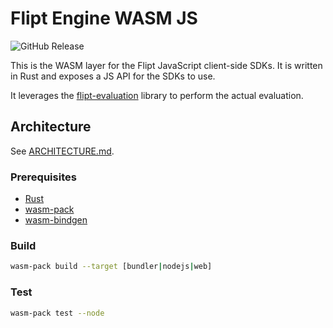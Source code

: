 # Flipt Engine WASM JS

![GitHub Release](https://img.shields.io/github/v/release/flipt-io/flipt-client-sdks?filter=flipt-engine-wasm-*)

This is the WASM layer for the Flipt JavaScript client-side SDKs. It is written in Rust and exposes a JS API for the SDKs to use.

It leverages the [flipt-evaluation](../flipt-evaluation) library to perform the actual evaluation.

## Architecture

See [ARCHITECTURE.md](./ARCHITECTURE.md).

### Prerequisites

- [Rust](https://www.rust-lang.org/tools/install)
- [wasm-pack](https://rustwasm.github.io/wasm-pack/installer/)
- [wasm-bindgen](https://rustwasm.github.io/wasm-bindgen/)

### Build

```bash
wasm-pack build --target [bundler|nodejs|web]
```

### Test

```bash
wasm-pack test --node
```